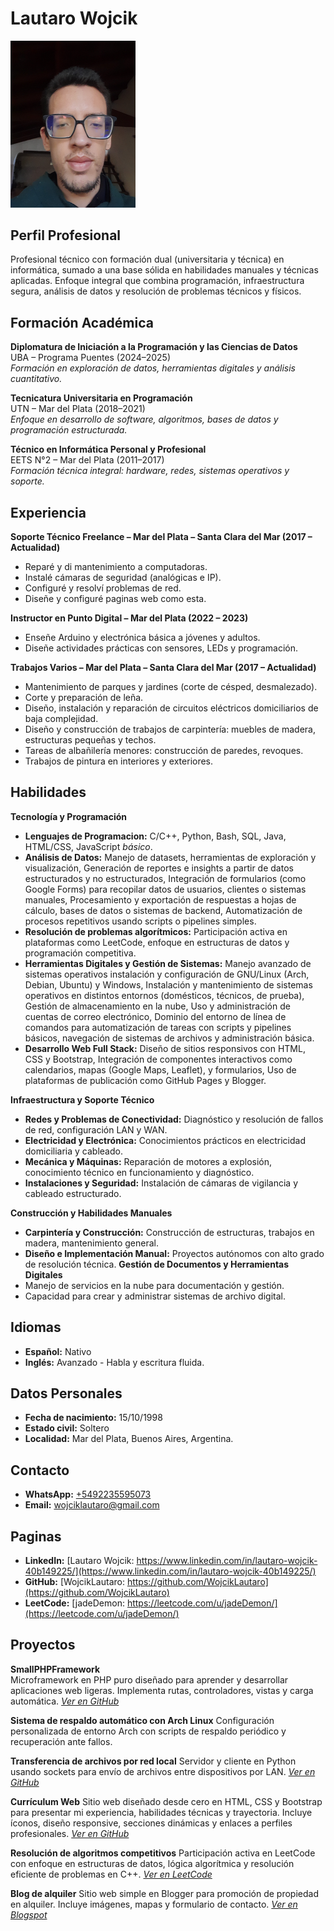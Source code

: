 # Lautaro Wojcik

<img src="20230717_141243.jpg" alt="Foto de Perfil" width="200"/>

## Perfil Profesional

Profesional técnico con formación dual (universitaria y técnica) en informática, sumado a una base sólida en habilidades manuales y técnicas aplicadas. Enfoque integral que combina programación, infraestructura segura, análisis de datos y resolución de problemas técnicos y físicos.</p>


## Formación Académica

**Diplomatura de Iniciación a la Programación y las Ciencias de Datos**  
UBA – Programa Puentes (2024–2025)  
*Formación en exploración de datos, herramientas digitales y análisis cuantitativo.*  

**Tecnicatura Universitaria en Programación**  
UTN – Mar del Plata (2018–2021)  
*Enfoque en desarrollo de software, algoritmos, bases de datos y programación estructurada.*  

**Técnico en Informática Personal y Profesional**  
EETS N°2 – Mar del Plata (2011–2017)  
*Formación técnica integral: hardware, redes, sistemas operativos y soporte.*  


## Experiencia

**Soporte Técnico Freelance – Mar del Plata – Santa Clara del Mar (2017 – Actualidad)**
- Reparé y di mantenimiento a computadoras.
- Instalé cámaras de seguridad (analógicas e IP).
- Configuré y resolví problemas de red.
- Diseñe y configuré paginas web como esta.  

**Instructor en Punto Digital – Mar del Plata (2022 – 2023)**
- Enseñe Arduino y electrónica básica a jóvenes y adultos.
- Diseñe actividades prácticas con sensores, LEDs y programación.  

**Trabajos Varios – Mar del Plata – Santa Clara del Mar (2017 – Actualidad)**
- Mantenimiento de parques y jardines (corte de césped, desmalezado).
- Corte y preparación de leña.
- Diseño, instalación y reparación de circuitos eléctricos domiciliarios de baja complejidad.
- Diseño y construcción de trabajos de carpintería: muebles de madera, estructuras pequeñas y techos.
- Tareas de albañilería menores: construcción de paredes, revoques.
- Trabajos de pintura en interiores y exteriores.  


## Habilidades

**Tecnología y Programación**
- **Lenguajes de Programacion:** C/C++, Python, Bash, SQL, Java, HTML/CSS, JavaScript *básico*.
- **Análisis de Datos:** Manejo de datasets, herramientas de exploración y visualización, Generación de reportes e insights a partir de datos estructurados y no estructurados, Integración de formularios (como Google Forms) para recopilar datos de usuarios, clientes o sistemas manuales, Procesamiento y exportación de respuestas a hojas de cálculo, bases de datos o sistemas de backend, Automatización de procesos repetitivos usando scripts o pipelines simples.
- **Resolución de problemas algorítmicos:** Participación activa en plataformas como LeetCode, enfoque en estructuras de datos y programación competitiva.
- **Herramientas Digitales y Gestión de Sistemas:** Manejo avanzado de sistemas operativos instalación y configuración de GNU/Linux (Arch, Debian, Ubuntu) y Windows, Instalación y mantenimiento de sistemas operativos en distintos entornos (domésticos, técnicos, de prueba), Gestión de almacenamiento en la nube, Uso y administración de cuentas de correo electrónico, Dominio del entorno de línea de comandos para automatización de tareas con scripts y pipelines básicos, navegación de sistemas de archivos y administración básica.
- **Desarrollo Web Full Stack:** Diseño de sitios responsivos con HTML, CSS y Bootstrap, Integración de componentes interactivos como calendarios, mapas (Google Maps, Leaflet), y formularios, Uso de plataformas de publicación como GitHub Pages y Blogger.

**Infraestructura y Soporte Técnico**
- **Redes y Problemas de Conectividad:** Diagnóstico y resolución de fallos de red, configuración LAN y WAN.
- **Electricidad y Electrónica:** Conocimientos prácticos en electricidad domiciliaria y cableado.
- **Mecánica y Máquinas:**  Reparación de motores a explosión, conocimiento técnico en funcionamiento y diagnóstico.
- **Instalaciones y Seguridad:** Instalación de cámaras de vigilancia y cableado estructurado.

**Construcción y Habilidades Manuales**
- **Carpintería y Construcción:** Construcción de estructuras, trabajos en madera, mantenimiento general.
- **Diseño e Implementación Manual:** Proyectos autónomos con alto grado de resolución técnica.
**Gestión de Documentos y Herramientas Digitales**
- Manejo de servicios en la nube para documentación y gestión.
- Capacidad para crear y administrar sistemas de archivo digital.


## Idiomas

- **Español:** Nativo
- **Inglés:** Avanzado - Habla y escritura fluida.


## Datos Personales

- **Fecha de nacimiento:** 15/10/1998
- **Estado civil:** Soltero
- **Localidad:** Mar del Plata, Buenos Aires, Argentina.


## Contacto

- **WhatsApp:** [+5492235595073](https://wa.me/5492235595073)
- **Email:** [wojciklautaro@gmail.com](mailto:wojciklautaro@gmail.com)


## Paginas

- **LinkedIn:** [Lautaro Wojcik: https://www.linkedin.com/in/lautaro-wojcik-40b149225/](https://www.linkedin.com/in/lautaro-wojcik-40b149225/)
- **GitHub:** [WojcikLautaro: https://github.com/WojcikLautaro](https://github.com/WojcikLautaro)
- **LeetCode:** [jadeDemon: https://leetcode.com/u/jadeDemon/](https://leetcode.com/u/jadeDemon/)


## Proyectos

**SmallPHPFramework**  
Microframework en PHP puro diseñado para aprender y desarrollar aplicaciones web ligeras. Implementa rutas, controladores, vistas y carga automática.
*[Ver en GitHub](https://github.com/WojcikLautaro/SmallPHPFramework)*

**Sistema de respaldo automático con Arch Linux**
Configuración personalizada de entorno Arch con scripts de respaldo periódico y recuperación ante fallos.

**Transferencia de archivos por red local**
Servidor y cliente en Python usando sockets para envío de archivos entre dispositivos por LAN.
*[Ver en GitHub](https://github.com/WojcikLautaro/SmallPythonFileTransferSystem)*

**Currículum Web**
Sitio web diseñado desde cero en HTML, CSS y Bootstrap para presentar mi experiencia, habilidades técnicas y trayectoria. Incluye íconos, diseño responsive, secciones dinámicas y enlaces a perfiles profesionales.
*[Ver en GitHub](https://github.com/WojcikLautaro/curriculum)*

**Resolución de algoritmos competitivos**
Participación activa en LeetCode con enfoque en estructuras de datos, lógica algorítmica y resolución eficiente de problemas en C++.
*[Ver en LeetCode](https://leetcode.com/u/jadeDemon/)*

**Blog de alquiler**
Sitio web simple en Blogger para promoción de propiedad en alquiler. Incluye imágenes, mapas y formulario de contacto.
*[Ver en Blogspot](https://alquilerenreserva.blogspot.com/p/blog-page_52.html)*




  

